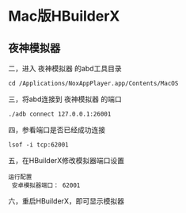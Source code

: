 # Mac版HBuilderX
## 夜神模拟器
二，进入 夜神模拟器 的abd工具目录
```
cd /Applications/NoxAppPlayer.app/Contents/MacOS
```
三，将abd连接到 夜神模拟器 的端口
```
./adb connect 127.0.0.1:26001
```
四，参看端口是否已经成功连接
```
lsof -i tcp:62001
```
五，在HBuilderX修改模拟器端口设置
```
运行配置
 安卓模拟器端口： 62001
```
六，重启HBuilderX，即可显示模拟器